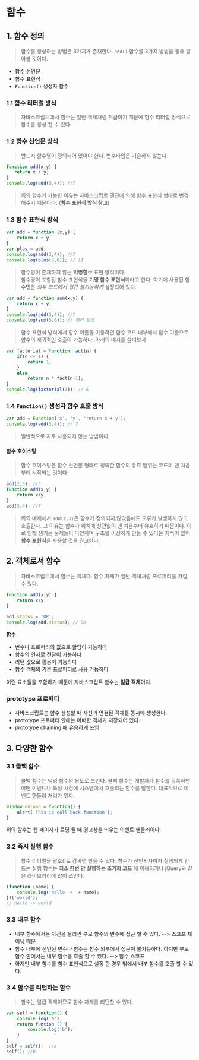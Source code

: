 함수
====



## 1. 함수 정의


> 함수를 생성하는 방법은 3가지가 존재한다. `add()` 함수를 3가지 방법을 통해 알아볼 것이다.
- 함수 선언문
- 함수 표현식
- `Function()` 생성자 함수


### 1.1 함수 리터럴 방식
> 자바스크립트에서 함수는 일반 객체처럼 취급하기 때문에 함수 리터럴 방식으로 함수를 생성 할 수 있다.


### 1.2 함수 선언문 방식
 > 반드시 함수명이 정의되어 있어야 한다. 변수타입은 기술하지 않는다.
 ```javascript     
function add(x,y) {
    return x + y;
}
console.log(add(3,4)); //7
```
> 위의 함수가 가능한 이유는 자바스크립트 엔진에 의해 함수 표현식 형태로 변경해주기 때문이다. (**함수 표현식 방식 참고**)



### 1.3 함수 표현식 방식
```javascript     
var add = function (x,y) {
    return x + y;
}
var plus = add;
console.log(add(3,4)); //7
console.log(plus(5,6)); // 11
```

> 함수명이 존재하지 않는 **익명함수** 표현 방식이다.  
> 함수명이 포함된 함수 표현식을 **기명 함수 표현식**이라고 한다. 여기에 사용된 함수명은 _외부 코드에서 접근 불가능하게_ 설정되어 있다. 
```javascript     
var add = function sum(x,y) {
    return x + y;
}
console.log(add(3,4)); //7
console.log(sum(5,6)); // 에러 발생
```


> 함수 표현식 방식에서 함수 이름을 이용하면 함수 코드 내부에서 함수 이름으로 함수의 재귀적인 호출이 가능하다. 아래의 예시를 살펴보자.
```javascript     
var factorial = function fact(n) {
    if(n <= 1) {
        return 1;
    }
    else
        return n * fact(n-1);
}
console.log(factorial(3)); // 6
```


### 1.4 `Function()` 생성자 함수 호출 방식

```javascript     
var add = Function('x', 'y', 'return x + y');
console.log(add(3,4)); // 7
```
> 일반적으로 자주 사용되지 않는 방법이다.


#### 함수 호이스팅
> 함수 호이스팅은 함수 선언문 형태로 정의한 함수의 유효 범위는 코드의 맨 처음부터 시작되는 것이다.


```javascript     
add(2,3); //5
function add(x,y) {
    return x+y;
}
add(3,4); //7
```
> 위의 예제에서 `add(2,3)`은 함수가 정의되지 않았음에도 오류가 발생하지 않고 호출한다. 그 이유는 함수가 위치에 상관없이 맨 처음부터 유효하기 때문이다.
> 이로 인해 생기는 문제들이 다양하며 구조를 이상하게 만들 수 있다는 지적이 있어 **함수 표현식**을 사용할 것을 권고한다.


## 2. 객체로서 함수


> 자바스크립트에서 함수는 객체다. 함수 자체가 일반 객체처럼 프로퍼티를 가질 수 있다.


```javascript     
function add(x,y) {
    return x+y;
}

add.status = 'OK';
console.log(add.status); // OK
```

**함수**
 - 변수나 프로퍼티의 값으로 할당이 가능하다
 - 함수의 인자로 전달이 가능하다
 - 리턴 값으로 활용이 가능하다
 - 함수 객체의 기본 프로퍼티로 사용 가능하다

 이런 요소들을 포함하기 때문에 자바스크립트 함수는 **일급 객체**이다.

### prototype 프로퍼티

* 자바스크립트는 함수 생성할 때 자신과 연결된 객체를 동시에 생성한다.
* prototype 프로퍼티 안에는 어떠한 객체가 저장되어 있다.
* prototype chaining 때 유용하게 쓰임

## 3. 다양한 함수

### 3.1 콜백 함수

> 콜백 함수는 익명 함수의 용도로 쓰인다. 콜백 함수는 개발자가 함수를 등록하면 어떤 이벤트나 특정 시점에 시스템에서 호출되는 함수를 말한다. 대표적으로 이벤트 핸들러 처리가 있다.

```javascript     
window.onload = function() {
    alert('This is call back function');
}
```

위의 함수는 웹 페이지가 로딩 될 때 경고창을 띄우는 이벤트 핸들러이다.

### 3.2 즉시 실행 함수

> 함수 리터럴을 괄호()로 감싸면 만들 수 있다. 함수가 선언되자마자 실행되게 만드는 실행 함수는 **최소 한번 만 실행하는 초기화 코드** 에 이용되거나 jQuery와 같은 라이브러리에 많이 쓰인다.

```javascript     
(function (name) {
    console.log('hello ->' + name);
})('world');
// hello -> world
```


### 3.3 내부 함수

* 내부 함수에서는 자신을 둘러싼 부모 함수의 변수에 접근 할 수 있다. --> 스코프 체이닝 때문
* 함수 내부에 선언된 변수나 함수는 함수 외부에서 접근이 불가능하다. 하지만 부모 함수 안에서는 내부 함수를 호출 할 수 있다. --> 함수 스코프
* 하지만 내부 함수를 함수 표현식으로 설정 한 경우 밖에서 내부 함수를 호출 할 수 있다.


### 3.4 함수를 리턴하는 함수

> 함수는 일급 객체이므로 함수 자체를 리턴할 수 있다.

```javascript     
var self = function() {
    console.log('a');
    return funtion () {
        console.log('b');
    }
}
self = self();  //a
self(); //b
```